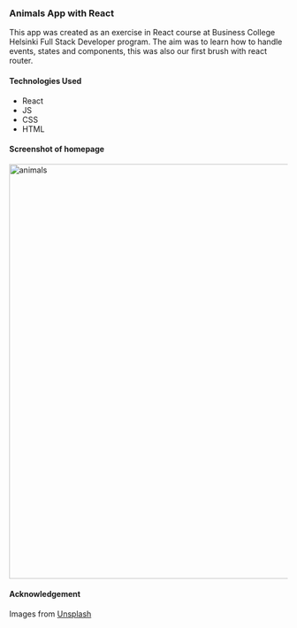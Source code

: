 ### Animals App with React

This app was created as an exercise in React course at Business College Helsinki Full Stack Developer program. The aim was to learn how to handle events, states and components, this was also our first brush with react router.   

#### Technologies Used

- React
- JS
- CSS
- HTML

#### Screenshot of homepage

<img width="750" alt="animals" src="https://user-images.githubusercontent.com/77112303/202910025-51876a2c-c664-4345-aece-99bf38036a6a.png">

#### Acknowledgement

Images from [Unsplash](https://unsplash.com/)
